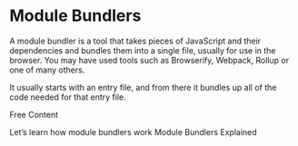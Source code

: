 # Module Bundlers

A module bundler is a tool that takes pieces of JavaScript and their dependencies and bundles them into a single file, usually for use in the browser. You may have used tools such as Browserify, Webpack, Rollup or one of many others.

It usually starts with an entry file, and from there it bundles up all of the code needed for that entry file.

<ResourceGroupTitle>Free Content</ResourceGroupTitle>

<BadgeLink colorScheme='yellow' badgeText='Read' href='https://www.freecodecamp.org/news/lets-learn-how-module-bundlers-work-and-then-write-one-ourselves-b2e3fe6c88ae/'>Let’s learn how module bundlers work</BadgeLink>
<BadgeLink badgeText='Watch' href='https://www.youtube.com/watch?v=5IG4UmULyoA'>Module Bundlers Explained</BadgeLink>

